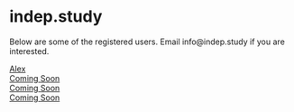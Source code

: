 <div class="content" id="index">
<div class="indep study">
<h1 class="title site">indep.study</h1>
<p class="subtitle">Below are some of the registered users. Email info@indep.study if you are interested.</p>
</div>
<a class="Alex" href="https://is.indep.study">Alex</a><br>
<a class="NA1" href="https://indep.study">Coming Soon</a><br>
<a class="NA2" href="https://indep.study">Coming Soon</a><br>
<a class="NA3" href="https://indep.study">Coming Soon</a><br>
</div>
